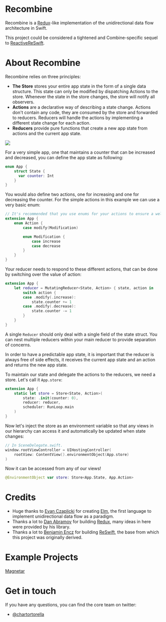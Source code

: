 # Recombine

Recombine is a [Redux](https://github.com/reactjs/redux)-like implementation of the unidirectional data flow architecture in Swift.

This project could be considered a tightened and Combine-specific sequel to [ReactiveReSwift](https://github.com/ReSwift/ReactiveReSwift).

# About Recombine

Recombine relies on three principles:
- **The Store** stores your entire app state in the form of a single data structure. This state can only be modified by dispatching Actions to the store. Whenever the state in the store changes, the store will notify all observers.
- **Actions** are a declarative way of describing a state change. Actions don't contain any code, they are consumed by the store and forwarded to reducers. Reducers will handle the actions by implementing a different state change for each action.
- **Reducers** provide pure functions that create a new app state from actions and the current app state.

![](Docs/img/recombine_concept.png)

For a very simple app, one that maintains a counter that can be increased and decreased, you can define the app state as following:

```swift
enum App {
    struct State {
      var counter: Int
    }
}
```

You would also define two actions, one for increasing and one for decreasing the counter. For the simple actions in this example we can use a very basic enum:

```swift
// It's recommended that you use enums for your actions to ensure a well typed implementation.
extension App {
    enum Action {
        case modify(Modification)

        enum Modification {
            case increase
            case decrease
        }
    }
}
```

Your reducer needs to respond to these different actions, that can be done by switching over the value of action:

```swift
extension App {
    let reducer = MutatingReducer<State, Action> { state, action in
        switch action {
        case .modify(.increase):
            state.counter += 1
        case .modify(.decrease):
            state.counter -= 1
        }
    }
}
```

A single `Reducer` should only deal with a single field of the state struct. You can nest multiple reducers within your main reducer to provide separation of concerns.

In order to have a predictable app state, it is important that the reducer is always free of side effects, it receives the current app state and an action and returns the new app state.

To maintain our state and delegate the actions to the reducers, we need a store. Let's call it `App.store`:

```swift
extension App {
    static let store = Store<State, Action>(
        state: .init(counter: 0),
        reducer: reducer,
        scheduler: RunLoop.main
    )
}
```

Now let's inject the store as an environment variable so that any views in our hierarchy can access it and automatically be updated when state changes:

```swift
// In SceneDelegate.swift.
window.rootViewController = UIHostingController(
    rootView: ContentView().environmentObject(App.store)
)
```

Now it can be accessed from any of our views!

```swift
@EnvironmentObject var store: Store<App.State, App.Action>
```

# Credits

- Huge thanks to [Evan Czaplicki](https://github.com/evancz) for creating [Elm](https://github.com/elm-lang), the first language to implement unidirectional data flow as a paradigm.
- Thanks a lot to [Dan Abramov](https://github.com/gaearon) for building [Redux](https://github.com/reactjs/redux), many ideas in here were provided by his library.
- Thanks a lot to [Benjamin Encz](https://github.com/Ben-G) for building [ReSwift](https://github.com/ReSwift/ReSwift), the base from which this project was originally derived.

# Example Projects

[Magnetar](https://github.com/Qata/Magnetar)

# Get in touch

If you have any questions, you can find the core team on twitter:

- [@chartortorella](https://twitter.com/chartortorella)
